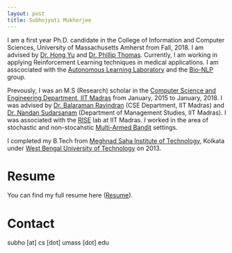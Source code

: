 ```yaml
---
layout: post
title: Subhojyoti Mukherjee
---
```

I am a first year Ph.D. candidate in the College of Information and Computer Sciences, University of Massachusetts Amherst from Fall, 2018. I am advised by [Dr. Hong Yu](https://www.cics.umass.edu/faculty/directory/hong_yu) and [Dr. Phillip Thomas](http://psthomas.com/). Currently, I am working in applying Reinforcement Learning techniques in medical applications. I am asscociated with the [Autonomous Learning Laboratory](http://www-anw.cs.umass.edu/) and the [Bio-NLP](https://bio-nlp.org/index.php) group.
   
   Prevously, I was an M.S (Research) scholar in the [Computer Science and Engineering Department, IIT Madras](https://www.cse.iitm.ac.in/) from January, 2015 to January, 2018. I was advised by [Dr. Balaraman Ravindran](https://www.cse.iitm.ac.in/~ravi/) (CSE Department, IIT Madras) and [Dr. Nandan Sudarsanam](https://doms.iitm.ac.in/index.php/nandan-s) (Department of Management Studies, IIT Madras). I was associated with the [RISE](http://rise.cse.iitm.ac.in/rise1/index.html) lab at IIT Madras. I worked in the area of stochastic and non-stocahstic [Multi-Armed Bandit](https://en.wikipedia.org/wiki/Multi-armed_bandit) settings.

   I completed my B.Tech from [Meghnad Saha Institute of Technology](http://www.msit.edu.in/), Kolkata under [West Bengal University of Technology](http://www.wbut.ac.in/) on 2013.

# Resume

You can find my full resume here ([Resume](/pdf/subho_cv.pdf)).

# Contact 

subho [at] cs [dot] umass [dot] edu
